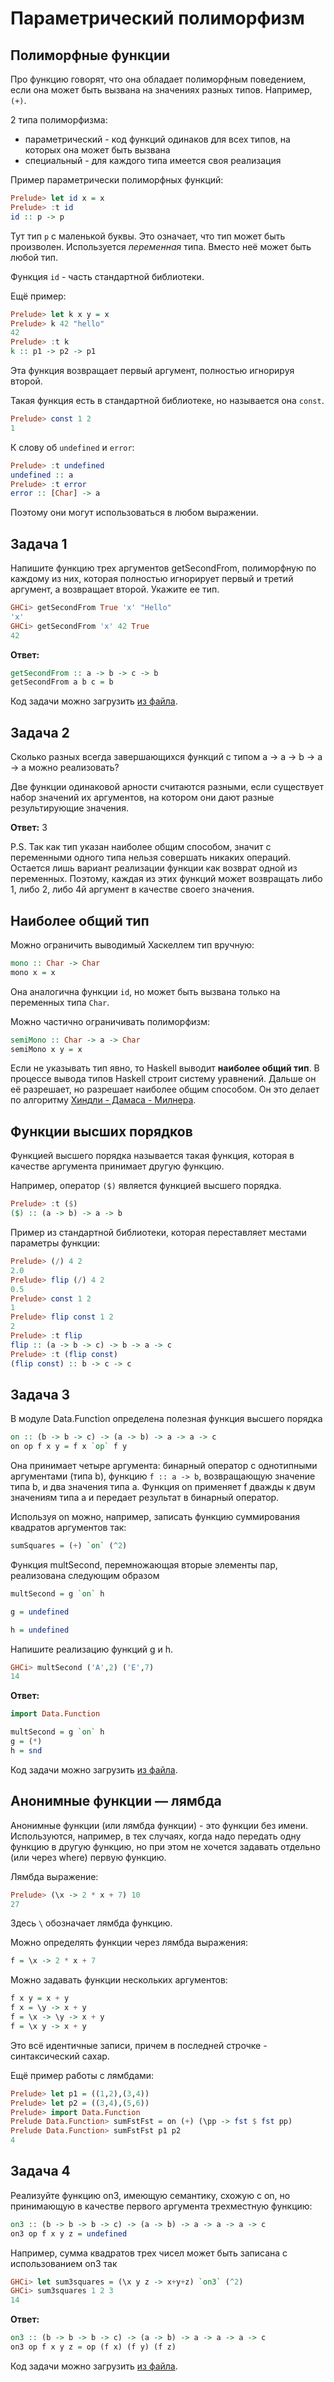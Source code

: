 
# Параметрический полиморфизм

## Полиморфные функции

Про функцию говорят, что она обладает полиморфным поведением, если она может быть вызвана на значениях разных типов. Например, `(+)`.

2 типа полиморфизма:
- параметрический - код функций одинаков для всех типов, на которых она может быть вызвана
- специальный - для каждого типа имеется своя реализация

Пример параметрически полиморфных функций:
```haskell
Prelude> let id x = x
Prelude> :t id
id :: p -> p
```
Тут тип `p` с маленькой буквы. Это означает, что тип может быть произволен. Используется _переменная_ типа. Вместо неё может быть любой тип.

Функция `id` - часть стандартной библиотеки.

Ещё пример:
```haskell
Prelude> let k x y = x
Prelude> k 42 "hello"
42
Prelude> :t k
k :: p1 -> p2 -> p1
```
Эта функция возвращает первый аргумент, полностью игнорируя второй.

Такая функция есть в стандартной библиотеке, но называется она `const`.
```haskell
Prelude> const 1 2
1
```

К слову об `undefined` и `error`:
```haskell
Prelude> :t undefined
undefined :: a
Prelude> :t error
error :: [Char] -> a
```
Поэтому они могут использоваться в любом выражении.

## Задача 1

Напишите функцию трех аргументов getSecondFrom, полиморфную по каждому из них, которая полностью игнорирует первый и третий аргумент, а возвращает второй. Укажите ее тип.
```haskell
GHCi> getSecondFrom True 'x' "Hello"
'x'
GHCi> getSecondFrom 'x' 42 True 
42
```

**Ответ:**
```haskell
getSecondFrom :: a -> b -> c -> b
getSecondFrom a b c = b
```

Код задачи можно загрузить [из файла](./task_2.1.1.hs).

## Задача 2

Сколько разных всегда завершающихся функций с типом a -> a -> b -> a -> a можно реализовать?

Две функции одинаковой арности считаются разными, если существует набор значений их аргументов, на котором они дают разные результирующие значения.

**Ответ:** 3

P.S. Так как тип указан наиболее общим способом, значит с переменными одного типа нельзя совершать никаких операций. Остается лишь вариант реализации функции как возврат одной из переменных. Поэтому, каждая из этих функций может возвращать либо 1, либо 2, либо 4й аргумент в качестве своего значения.

## Наиболее общий тип

Можно ограничить выводимый Хаскеллем тип вручную:
```haskell
mono :: Char -> Char
mono x = x
```
Она аналогична функции `id`, но может быть вызвана только на переменных типа `Char`.

Можно частично ограничивать полиморфизм:
```haskell
semiMono :: Char -> a -> Char
semiMono x y = x
```

Если не указывать тип явно, то Haskell выводит **наиболее общий тип**. В процессе вывода типов Haskell строит систему уравнений. Дальше он её разрешает, но разрешает наиболее общим способом. Он это делает по алгоритму [Хиндли - Дамаса - Милнера](https://ru.wikipedia.org/wiki/%D0%92%D1%8B%D0%B2%D0%BE%D0%B4_%D1%82%D0%B8%D0%BF%D0%BE%D0%B2#%D0%90%D0%BB%D0%B3%D0%BE%D1%80%D0%B8%D1%82%D0%BC_%D0%A5%D0%B8%D0%BD%D0%B4%D0%BB%D0%B8_%E2%80%94_%D0%9C%D0%B8%D0%BB%D0%BD%D0%B5%D1%80%D0%B0).

## Функции высших порядков

Функцией высшего порядка называется такая функция, которая в качестве аргумента принимает другую функцию.

Например, оператор `($)` является функцией высшего порядка.
```haskell
Prelude> :t ($)
($) :: (a -> b) -> a -> b
```

Пример из стандартной библиотеки, которая переставляет местами параметры функции:
```haskell
Prelude> (/) 4 2
2.0
Prelude> flip (/) 4 2
0.5
Prelude> const 1 2
1
Prelude> flip const 1 2
2
Prelude> :t flip
flip :: (a -> b -> c) -> b -> a -> c
Prelude> :t (flip const)
(flip const) :: b -> c -> c
```

## Задача 3

В модуле Data.Function определена полезная функция высшего порядка
```haskell
on :: (b -> b -> c) -> (a -> b) -> a -> a -> c
on op f x y = f x `op` f y
```
Она принимает четыре аргумента: бинарный оператор с однотипными аргументами (типа b), функцию `f :: a -> b`, возвращающую значение типа b, и два значения типа a. Функция on применяет f дважды к двум значениям типа a и передает результат в бинарный оператор.

Используя on можно, например, записать функцию суммирования квадратов аргументов так:
```haskell
sumSquares = (+) `on` (^2)
```
Функция multSecond, перемножающая вторые элементы пар, реализована следующим образом
```haskell
multSecond = g `on` h

g = undefined

h = undefined
```
Напишите реализацию функций g и h.
```haskell
GHCi> multSecond ('A',2) ('E',7)
14
```

**Ответ:**
```haskell
import Data.Function

multSecond = g `on` h
g = (*)
h = snd
```

Код задачи можно загрузить [из файла](./task_2.1.3.hs).

## Анонимные функции — лямбда

Анонимные функции (или лямбда функции) - это функции без имени. Используются, например, в тех случаях, когда надо передать одну функцию в другую функцию, но при этом не хочется задавать отдельно (или через where) первую функцию.

Лямбда выражение:
```haskell
Prelude> (\x -> 2 * x + 7) 10
27
```
Здесь `\` обозначает лямбда функцию.

Можно определять функции через лямбда выражения:
```haskell
f = \x -> 2 * x + 7
```

Можно задавать функции нескольких аргументов:
```haskell
f x y = x + y
f x = \y -> x + y
f = \x -> \y -> x + y
f = \x y -> x + y
```

Это всё идентичные записи, причем в последней строчке - синтаксический сахар.

Ещё пример работы с лямбдами:
```haskell
Prelude> let p1 = ((1,2),(3,4))
Prelude> let p2 = ((3,4),(5,6))
Prelude> import Data.Function
Prelude Data.Function> sumFstFst = on (+) (\pp -> fst $ fst pp)
Prelude Data.Function> sumFstFst p1 p2
4
```

## Задача 4

Реализуйте функцию on3, имеющую семантику, схожую с on, но принимающую в качестве первого аргумента трехместную функцию:
```haskell
on3 :: (b -> b -> b -> c) -> (a -> b) -> a -> a -> a -> c
on3 op f x y z = undefined
```
Например, сумма квадратов трех чисел может быть записана с использованием on3 так
```haskell
GHCi> let sum3squares = (\x y z -> x+y+z) `on3` (^2)
GHCi> sum3squares 1 2 3
14
```

**Ответ:**
```haskell
on3 :: (b -> b -> b -> c) -> (a -> b) -> a -> a -> a -> c
on3 op f x y z = op (f x) (f y) (f z)
```

Код задачи можно загрузить [из файла](./task_2.1.4.hs).